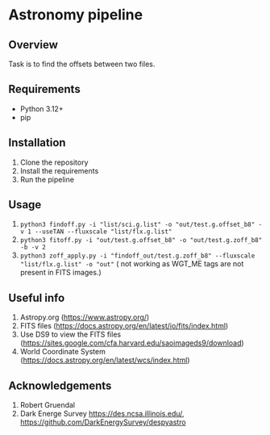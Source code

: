 # Astronomy pipeline

## Overview
Task is to find the offsets between two files.

## Requirements
- Python 3.12+
- pip

## Installation
1. Clone the repository
2. Install the requirements
3. Run the pipeline


## Usage
1. `python3 findoff.py -i "list/sci.g.list" -o "out/test.g.offset_b8" -v 1 --useTAN --fluxscale "list/flx.g.list"`
2. `python3 fitoff.py -i "out/test.g.offset_b8" -o "out/test.g.zoff_b8" -b -v 2`
3. `python3 zoff_apply.py -i "findoff_out/test.g.zoff_b8" --fluxscale "list/flx.g.list" -o "out"`  ( not working as WGT_ME tags are not present in FITS images.)

## Useful info
1. Astropy.org (https://www.astropy.org/)
2. FITS files (https://docs.astropy.org/en/latest/io/fits/index.html)
3. Use DS9 to view the FITS files (https://sites.google.com/cfa.harvard.edu/saoimageds9/download)
4. World Coordinate System (https://docs.astropy.org/en/latest/wcs/index.html)

## Acknowledgements
1. Robert Gruendal
2. Dark Energe Survey https://des.ncsa.illinois.edu/, https://github.com/DarkEnergySurvey/despyastro

